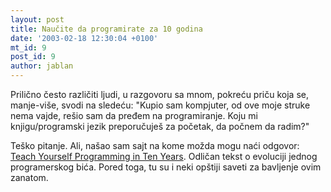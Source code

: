 ```yaml
---
layout: post
title: Naučite da programirate za 10 godina
date: '2003-02-18 12:30:04 +0100'
mt_id: 9
post_id: 9
author: jablan
---
```

Prilično često različiti ljudi, u razgovoru sa mnom, pokreću priču koja se, manje-više, svodi na sledeću: "Kupio sam kompjuter, od ove moje struke nema vajde, rešio sam da pređem na programiranje. Koju mi knjigu/programski jezik preporučuješ za početak, da počnem da radim?"

Teško pitanje. Ali, našao sam sajt na kome možda mogu naći odgovor: [Teach Yourself Programming in Ten Years](http://www.norvig.com/21-days.html). Odličan tekst o evoluciji jednog programerskog bića. Pored toga, tu su i neki opštiji saveti za bavljenje ovim zanatom.

